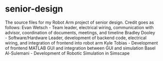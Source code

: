 # senior-design
The source files for my Robot Arm project of senior design.
Credit goes as follows:
Evan Wetsch - Team leader, electrical wiring, communication with advisor, coordination of documents, meetings, and timeline
Bradley Dooley - Software/Hardware Leader, development of backend code, electrical wiring, and integration of frontend into robot arm
Kyle Tobias - Development of frontend MATLAB GUI and integration between GUI and simulation
Basel Al-Sulemani - Development of Robotic Simulation in Simscape

